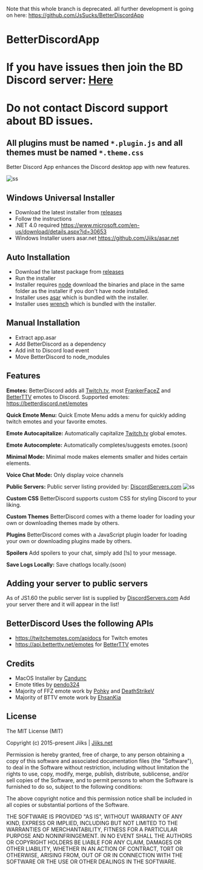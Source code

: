 Note that this whole branch is deprecated. all further development is going on here: https://github.com/JsSucks/BetterDiscordApp

# BetterDiscordApp

# If you have issues then join the BD Discord server: [Here](https://discord.gg/0Tmfo5ZbORCRqbAd)

# Do not contact Discord support about BD issues. 

## All plugins must be named `*.plugin.js` and all themes must be named `*.theme.css`

Better Discord App enhances the Discord desktop app with new features.

![ss](http://i.imgur.com/Gj6oD7z.png)

## Windows Universal Installer
* Download the latest installer from [releases](https://github.com/Jiiks/BetterDiscordApp/releases)
* Follow the instructions
* .NET 4.0 required https://www.microsoft.com/en-us/download/details.aspx?id=30653
* Windows Installer users asar.net https://github.com/Jiiks/asar.net

## Auto Installation
* Download the latest package from [releases](https://github.com/Jiiks/BetterDiscordApp/releases)
* Run the installer
* Installer requires [node](https://nodejs.org/en/download/) download the binaries and place in the same folder as the installer if you don't have node installed.
* Installer uses [asar](https://github.com/atom/asar) which is bundled with the installer.
* Installer uses [wrench](https://github.com/ryanmcgrath/wrench-js) which is bundled with the installer.

## Manual Installation
* Extract app.asar
* Add BetterDiscord as a dependency
* Add init to Discord load event
* Move BetterDiscord to node_modules

## Features

**Emotes:**
BetterDiscord adds all [Twitch.tv](http://twitch.tv), most [FrankerFaceZ](http://frankerfacez.com) and [BetterTTV](http://betterttv.net) emotes to Discord. Supported emotes: https://betterdiscord.net/emotes

**Quick Emote Menu:**
Quick Emote Menu adds a menu for quickly adding twitch emotes and your favorite emotes.

**Emote Autocapitalize:**
Automatically capitalize [Twitch.tv](http://twitch.tv) global emotes.

**Emote Autocomplete:**
Automatically completes/suggests emotes.(soon)

**Minimal Mode:**
Minimal mode makes elements smaller and hides certain elements.

**Voice Chat Mode:**
Only display voice channels

**Public Servers:**
Public server listing provided by: [DiscordServers.com](https://www.discordservers.com/) 
![ss](http://i.imgur.com/BVUZlu9.png)

**Custom CSS**
BetterDiscord supports custom CSS for styling Discord to your liking.

**Custom Themes**
BetterDiscord comes with a theme loader for loading your own or downloading themes made by others.

**Plugins**
BetterDiscord comes with a JavaScript plugin loader for loading your own or downloading plugins made by others.

**Spoilers**
Add spoilers to your chat, simply add [!s] to your message.

**Save Logs Locally:**
Save chatlogs locally.(soon)

## Adding your server to public servers
As of JS1.60 the public server list is supplied by [DiscordServers.com](https://www.discordservers.com/) 
Add your server there and it will appear in the list!

## BetterDiscord Uses the following APIs
* https://twitchemotes.com/apidocs for Twitch emotes
* https://api.betterttv.net/emotes for [BetterTTV](https://nightdev.com/betterttv/) emotes

## Credits
* MacOS Installer by [Candunc](https://github.com/Candunc) 
* Emote titles by [pendo324](https://github.com/pendo324)
* Majority of FFZ emote work by [Pohky](https://github.com/pohky) and [DeathStrikeV](https://github.com/DeathStrikeV)
* Majority of BTTV emote work by [EhsanKia](https://github.com/EhsanKia)

## License

The MIT License (MIT)

Copyright (c) 2015-present Jiiks | [Jiiks.net](https://jiiks.net)

Permission is hereby granted, free of charge, to any person obtaining a copy
of this software and associated documentation files (the "Software"), to deal
in the Software without restriction, including without limitation the rights
to use, copy, modify, merge, publish, distribute, sublicense, and/or sell
copies of the Software, and to permit persons to whom the Software is
furnished to do so, subject to the following conditions:

The above copyright notice and this permission notice shall be included in
all copies or substantial portions of the Software.

THE SOFTWARE IS PROVIDED "AS IS", WITHOUT WARRANTY OF ANY KIND, EXPRESS OR
IMPLIED, INCLUDING BUT NOT LIMITED TO THE WARRANTIES OF MERCHANTABILITY,
FITNESS FOR A PARTICULAR PURPOSE AND NONINFRINGEMENT. IN NO EVENT SHALL THE
AUTHORS OR COPYRIGHT HOLDERS BE LIABLE FOR ANY CLAIM, DAMAGES OR OTHER
LIABILITY, WHETHER IN AN ACTION OF CONTRACT, TORT OR OTHERWISE, ARISING FROM,
OUT OF OR IN CONNECTION WITH THE SOFTWARE OR THE USE OR OTHER DEALINGS IN
THE SOFTWARE.
